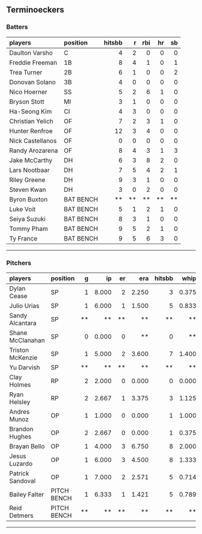 ## Terminoeckers

### Batters

 
|players          |position  | hitsbb|  r| rbi| hr| sb| 
|:----------------|:---------|------:|--:|---:|--:|--:| 
|Daulton Varsho   |C         |      4|  2|   0|  0|  0| 
|Freddie Freeman  |1B        |      8|  4|   1|  0|  1| 
|Trea Turner      |2B        |      6|  1|   0|  0|  2| 
|Donovan Solano   |3B        |      4|  0|   0|  0|  0| 
|Nico Hoerner     |SS        |      5|  2|   6|  1|  0| 
|Bryson Stott     |MI        |      3|  1|   0|  0|  0| 
|Ha-Seong Kim     |CI        |      4|  3|   0|  0|  0| 
|Christian Yelich |OF        |      7|  2|   3|  1|  0| 
|Hunter Renfroe   |OF        |     12|  3|   4|  0|  0| 
|Nick Castellanos |OF        |      0|  0|   0|  0|  0| 
|Randy Arozarena  |OF        |      8|  4|   3|  1|  3| 
|Jake McCarthy    |DH        |      6|  3|   8|  2|  0| 
|Lars Nootbaar    |DH        |      7|  5|   4|  2|  1| 
|Riley Greene     |DH        |      9|  3|   1|  0|  0| 
|Steven Kwan      |DH        |      3|  0|   2|  0|  0| 
|Byron Buxton     |BAT BENCH |     **| **|  **| **| **| 
|Luke Voit        |BAT BENCH |      5|  1|   2|  1|  0| 
|Seiya Suzuki     |BAT BENCH |      8|  3|   1|  0|  0| 
|Tommy Pham       |BAT BENCH |      9|  5|   2|  1|  0| 
|Ty France        |BAT BENCH |      9|  5|   6|  3|  0| 

* * *

### Pitchers

 
|players          |position    |  g|    ip| er|   era| hitsbb|  whip| so|  w| sv| 
|:----------------|:-----------|--:|-----:|--:|-----:|------:|-----:|--:|--:|--:| 
|Dylan Cease      |SP          |  1| 8.000|  2| 2.250|      3| 0.375|  8|  0|  0| 
|Julio Urias      |SP          |  1| 6.000|  1| 1.500|      5| 0.833|  7|  1|  0| 
|Sandy Alcantara  |SP          | **|    **| **|    **|     **|    **| **| **| **| 
|Shane McClanahan |SP          |  0| 0.000|  0|    **|      0|    **|  0|  0|  0| 
|Triston McKenzie |SP          |  1| 5.000|  2| 3.600|      7| 1.400|  7|  0|  0| 
|Yu Darvish       |SP          | **|    **| **|    **|     **|    **| **| **| **| 
|Clay Holmes      |RP          |  2| 2.000|  0| 0.000|      0| 0.000|  3|  0|  0| 
|Ryan Helsley     |RP          |  2| 2.667|  1| 3.375|      3| 1.125|  5|  1|  0| 
|Andres Munoz     |OP          |  1| 1.000|  0| 0.000|      1| 1.000|  2|  0|  0| 
|Brandon Hughes   |OP          |  2| 2.667|  0| 0.000|      1| 0.375|  1|  0|  0| 
|Brayan Bello     |OP          |  1| 4.000|  3| 6.750|      8| 2.000|  2|  0|  0| 
|Jesus Luzardo    |OP          |  1| 6.000|  3| 4.500|      8| 1.333|  4|  0|  0| 
|Patrick Sandoval |OP          |  1| 7.000|  2| 2.571|      5| 0.714|  7|  1|  0| 
|Bailey Falter    |PITCH BENCH |  1| 6.333|  1| 1.421|      5| 0.789|  6|  1|  0| 
|Reid Detmers     |PITCH BENCH | **|    **| **|    **|     **|    **| **| **| **| 


* * *


